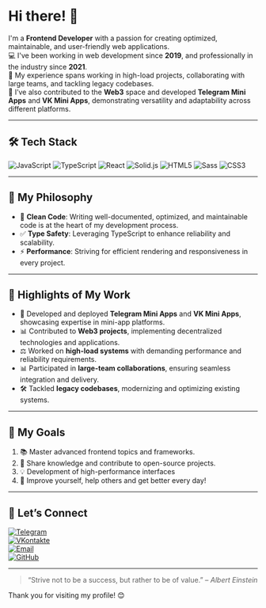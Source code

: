 # Hi there! 👋

I'm a **Frontend Developer** with a passion for creating optimized, maintainable, and user-friendly web applications.  
💻 I've been working in web development since **2019**, and professionally in the industry since **2021**.  
🎩 My experience spans working in high-load projects, collaborating with large teams, and tackling legacy codebases.  
🚀 I’ve also contributed to the **Web3** space and developed **Telegram Mini Apps** and **VK Mini Apps**, demonstrating versatility and adaptability across different platforms.

---

## 🛠️ Tech Stack

![JavaScript](https://img.shields.io/badge/JavaScript-F7DF1E?style=for-the-badge&logo=javascript&logoColor=black) ![TypeScript](https://img.shields.io/badge/TypeScript-007ACC?style=for-the-badge&logo=typescript&logoColor=white) ![React](https://img.shields.io/badge/React-61DAFB?style=for-the-badge&logo=react&logoColor=black) ![Solid.js](https://img.shields.io/badge/Solid.js-2C4F7C?style=for-the-badge&logo=solid&logoColor=white) ![HTML5](https://img.shields.io/badge/HTML5-E34F26?style=for-the-badge&logo=html5&logoColor=white) ![Sass](https://img.shields.io/badge/Sass-CC6699?style=for-the-badge&logo=sass&logoColor=white) ![CSS3](https://img.shields.io/badge/CSS3-1572B6?style=for-the-badge&logo=css3&logoColor=white)

---

## 🌟 My Philosophy

- 🔧 **Clean Code**: Writing well-documented, optimized, and maintainable code is at the heart of my development process.
- ✅ **Type Safety**: Leveraging TypeScript to enhance reliability and scalability.
- ⚡ **Performance**: Striving for efficient rendering and responsiveness in every project.

---

## 💪 Highlights of My Work

- 🔐 Developed and deployed **Telegram Mini Apps** and **VK Mini Apps**, showcasing expertise in mini-app platforms.
- 📊 Contributed to **Web3 projects**, implementing decentralized technologies and applications.
- ⚖️ Worked on **high-load systems** with demanding performance and reliability requirements.
- 📊 Participated in **large-team collaborations**, ensuring seamless integration and delivery.
- 🛠️ Tackled **legacy codebases**, modernizing and optimizing existing systems.

---

## 💫 My Goals

1. 📚 Master advanced frontend topics and frameworks.
2. 🙏 Share knowledge and contribute to open-source projects.
3. 💡 Development of high-performance interfaces
4. 🚀 Improve yourself, help others and get better every day!

---

## 💎 Let’s Connect

[![Telegram](https://img.shields.io/badge/Telegram-0077B5?style=for-the-badge&logo=telegram&logoColor=white)](https://t.me/d_maximyuk)  
[![VKontakte](https://img.shields.io/badge/VKontakte-0077B5?style=for-the-badge&logo=vk&logoColor=white)](https://vk.com/id419149056)  
[![Email](https://img.shields.io/badge/Email-D14836?style=for-the-badge&logo=gmail&logoColor=white)](mailto:d_maksimyk@vk.com)  
[![GitHub](https://img.shields.io/badge/GitHub-100000?style=for-the-badge&logo=github&logoColor=white)](https://github.com/dmaximyuk)

---

> “Strive not to be a success, but rather to be of value.” – _Albert Einstein_

Thank you for visiting my profile! 😊
